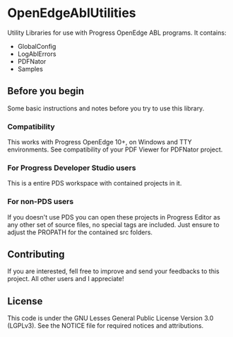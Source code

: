 # OpenEdgeAblUtilities
Utility Libraries for use with Progress OpenEdge ABL programs.
It contains:
- GlobalConfig
- LogAblErrors
- PDFNator
- Samples

## Before you begin
Some basic instructions and notes before you try to use this library.

### Compatibility
This works with Progress OpenEdge 10+, on Windows and TTY environments. See compatibility of your PDF Viewer for PDFNator project.

### For Progress Developer Studio users
This is a entire PDS workspace with contained projects in it.

### For non-PDS users
If you doesn't use PDS you can open these projects in Progress Editor as any other set of source files, no special tags are included.
Just ensure to adjust the PROPATH for the contained src folders.

## Contributing
If you are interested, fell free to improve and send your feedbacks to this project. All other users and I appreciate!

## License
This code is under the GNU Lesses General Public License Version 3.0 (LGPLv3).
See the NOTICE file for required notices and attributions.
